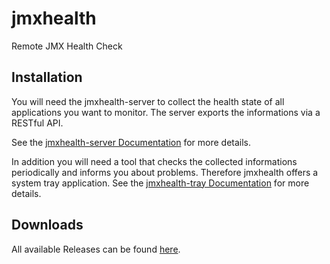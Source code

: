 # jmxhealth
Remote JMX Health Check

## Installation
You will need the jmxhealth-server to collect the health state of all applications you want to monitor.
The server exports the informations via a RESTful API.

See the [jmxhealth-server Documentation](./jmxhealth-server/README.md) for more details.


In addition you will need a tool that checks the collected informations periodically and informs you about problems.
Therefore jmxhealth offers a system tray application.
See the [jmxhealth-tray Documentation](./jmxhealth-tray/README.md) for more details.

## Downloads
All available Releases can be found [here](https://github.com/furti/jmxhealth/releases).

